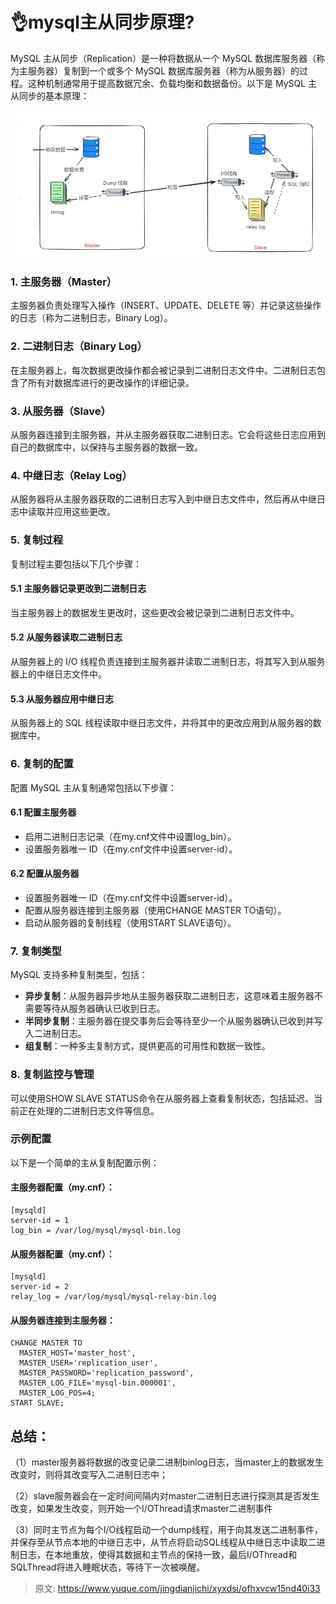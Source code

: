 # 👌mysql主从同步原理?

MySQL 主从同步（Replication）是一种将数据从一个 MySQL 数据库服务器（称为主服务器）复制到一个或多个 MySQL 数据库服务器（称为从服务器）的过程。这种机制通常用于提高数据冗余、负载均衡和数据备份。以下是 MySQL 主从同步的基本原理：

![1721835764201-0acff30c-05c3-4519-a5b5-55cd79ebff6d.png](./img/QWUIT1LykenLdgHy/1721835764201-0acff30c-05c3-4519-a5b5-55cd79ebff6d-804277.webp)

### 1. 主服务器（Master）
主服务器负责处理写入操作（INSERT、UPDATE、DELETE 等）并记录这些操作的日志（称为二进制日志，Binary Log）。

### 2. 二进制日志（Binary Log）
在主服务器上，每次数据更改操作都会被记录到二进制日志文件中。二进制日志包含了所有对数据库进行的更改操作的详细记录。

### 3. 从服务器（Slave）
从服务器连接到主服务器，并从主服务器获取二进制日志。它会将这些日志应用到自己的数据库中，以保持与主服务器的数据一致。

### 4. 中继日志（Relay Log）
从服务器将从主服务器获取的二进制日志写入到中继日志文件中，然后再从中继日志中读取并应用这些更改。

### 5. 复制过程
复制过程主要包括以下几个步骤：

#### 5.1 主服务器记录更改到二进制日志
当主服务器上的数据发生更改时，这些更改会被记录到二进制日志文件中。

#### 5.2 从服务器读取二进制日志
从服务器上的 I/O 线程负责连接到主服务器并读取二进制日志，将其写入到从服务器上的中继日志文件中。

#### 5.3 从服务器应用中继日志
从服务器上的 SQL 线程读取中继日志文件，并将其中的更改应用到从服务器的数据库中。

### 6. 复制的配置
配置 MySQL 主从复制通常包括以下步骤：

#### 6.1 配置主服务器
+ 启用二进制日志记录（在my.cnf文件中设置log_bin）。
+ 设置服务器唯一 ID（在my.cnf文件中设置server-id）。

#### 6.2 配置从服务器
+ 设置服务器唯一 ID（在my.cnf文件中设置server-id）。
+ 配置从服务器连接到主服务器（使用CHANGE MASTER TO语句）。
+ 启动从服务器的复制线程（使用START SLAVE语句）。

### 7. 复制类型
MySQL 支持多种复制类型，包括：

+ **异步复制**：从服务器异步地从主服务器获取二进制日志，这意味着主服务器不需要等待从服务器确认已收到日志。
+ **半同步复制**：主服务器在提交事务后会等待至少一个从服务器确认已收到并写入二进制日志。
+ **组复制**：一种多主复制方式，提供更高的可用性和数据一致性。

### 8. 复制监控与管理
可以使用SHOW SLAVE STATUS命令在从服务器上查看复制状态，包括延迟、当前正在处理的二进制日志文件等信息。

### 示例配置
以下是一个简单的主从复制配置示例：

#### 主服务器配置（my.cnf）：
```plain
[mysqld]
server-id = 1
log_bin = /var/log/mysql/mysql-bin.log
```

#### 从服务器配置（my.cnf）：
```plain
[mysqld]
server-id = 2
relay_log = /var/log/mysql/mysql-relay-bin.log
```

#### 从服务器连接到主服务器：
```plain
CHANGE MASTER TO
  MASTER_HOST='master_host',
  MASTER_USER='replication_user',
  MASTER_PASSWORD='replication_password',
  MASTER_LOG_FILE='mysql-bin.000001',
  MASTER_LOG_POS=4;
START SLAVE;
```

## 总结：
（1）master服务器将数据的改变记录二进制binlog日志，当master上的数据发生改变时，则将其改变写入二进制日志中；

（2）slave服务器会在一定时间间隔内对master二进制日志进行探测其是否发生改变，如果发生改变，则开始一个I/OThread请求master二进制事件

（3）同时主节点为每个I/O线程启动一个dump线程，用于向其发送二进制事件，并保存至从节点本地的中继日志中，从节点将启动SQL线程从中继日志中读取二进制日志，在本地重放，使得其数据和主节点的保持一致，最后I/OThread和SQLThread将进入睡眠状态，等待下一次被唤醒。



> 原文: <https://www.yuque.com/jingdianjichi/xyxdsi/ofhxvcw15nd40i33>